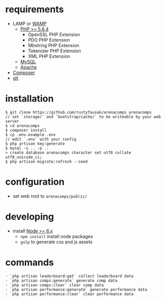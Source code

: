 # requirements

 - LAMP or [WAMP](http://www.wampserver.com/en/)
   - [PHP >= 5.6.4](http://php.net/downloads.php)
     - OpenSSL PHP Extension
     - PDO PHP Extension
     - Mbstring PHP Extension
     - Tokenizer PHP Extension
     - XML PHP Extension
   - [MySQL](https://www.mysql.com/downloads/)
   - [Apache](https://httpd.apache.org/download.cgi)
 - [Composer](https://getcomposer.org/)
 - [git](https://git-scm.com/downloads)

# installation

    $ git clone https://github.com/rustyfausak/arenacomps arenacomps
    // set `storage/` and `bootstrap/cache/` to be writeable by your web server
    $ cd arenacomps
    $ composer install
    $ cp .env.example .env
    // edit `.env` with your config
    $ php artisan key:generate
    $ mysql -u .. -p ..
    > create database arenacomps character set utf8 collate utf8_unicode_ci;
    $ php artisan migrate:refresh --seed

# configuration

 - set web root to `arenacomps/public/`

# developing

 - install [Node >= 6.x](https://nodejs.org/en/download/)
   - `npm install` install node packages
   - `gulp` to generate css and js assets

# commands

    - `php artisan leaderboard:get` collect leaderboard data
    - `php artisan comps:generate` generate comp data
    - `php artisan comps:clear` clear comp data
    - `php artisan performance:generate` generate performance data
    - `php artisan performance:clear` clear performance data
